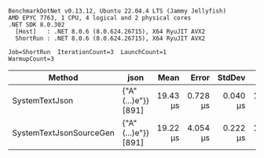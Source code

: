 ```

BenchmarkDotNet v0.13.12, Ubuntu 22.04.4 LTS (Jammy Jellyfish)
AMD EPYC 7763, 1 CPU, 4 logical and 2 physical cores
.NET SDK 8.0.302
  [Host]   : .NET 8.0.6 (8.0.624.26715), X64 RyuJIT AVX2
  ShortRun : .NET 8.0.6 (8.0.624.26715), X64 RyuJIT AVX2

Job=ShortRun  IterationCount=3  LaunchCount=1  
WarmupCount=3  

```
| Method                  | json                | Mean     | Error    | StdDev   | Min      | Max      | Gen0   | Allocated |
|------------------------ |-------------------- |---------:|---------:|---------:|---------:|---------:|-------:|----------:|
| SystemTextJson          | {&quot;A&quot;(...)e&quot;}} [891] | 19.43 μs | 0.728 μs | 0.040 μs | 19.39 μs | 19.47 μs | 0.0305 |   3.19 KB |
| SystemTextJsonSourceGen | {&quot;A&quot;(...)e&quot;}} [891] | 19.22 μs | 4.054 μs | 0.222 μs | 19.01 μs | 19.46 μs | 0.0305 |   3.19 KB |
